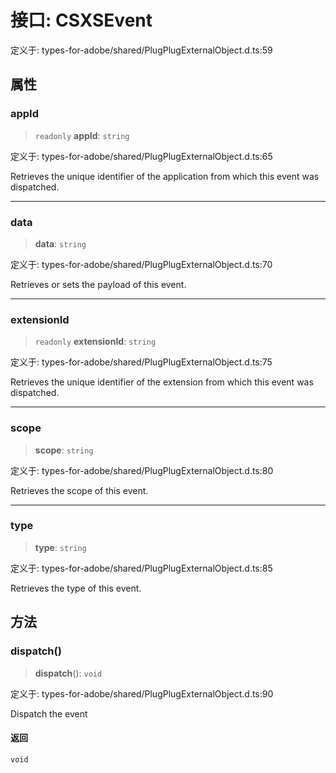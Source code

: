 # 接口: CSXSEvent

定义于: types-for-adobe/shared/PlugPlugExternalObject.d.ts:59

## 属性

### appId

> `readonly` **appId**: `string`

定义于: types-for-adobe/shared/PlugPlugExternalObject.d.ts:65

Retrieves the unique identifier of the application from which this event was dispatched.

***

### data

> **data**: `string`

定义于: types-for-adobe/shared/PlugPlugExternalObject.d.ts:70

Retrieves or sets the payload of this event.

***

### extensionId

> `readonly` **extensionId**: `string`

定义于: types-for-adobe/shared/PlugPlugExternalObject.d.ts:75

Retrieves the unique identifier of the extension from which this event was dispatched.

***

### scope

> **scope**: `string`

定义于: types-for-adobe/shared/PlugPlugExternalObject.d.ts:80

Retrieves the scope of this event.

***

### type

> **type**: `string`

定义于: types-for-adobe/shared/PlugPlugExternalObject.d.ts:85

Retrieves the type of this event.

## 方法

### dispatch()

> **dispatch**(): `void`

定义于: types-for-adobe/shared/PlugPlugExternalObject.d.ts:90

Dispatch the event

#### 返回

`void`
